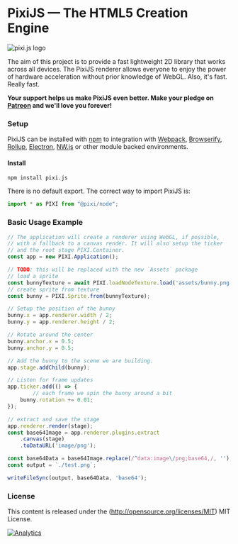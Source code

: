 # PixiJS — The HTML5 Creation Engine

![pixi.js logo](https://pixijs.download/pixijs-banner-no-version.png)

The aim of this project is to provide a fast lightweight 2D library that works
across all devices. The PixiJS renderer allows everyone to enjoy the power of
hardware acceleration without prior knowledge of WebGL. Also, it's fast. Really fast.

**Your support helps us make PixiJS even better. Make your pledge on [Patreon](https://www.patreon.com/user?u=2384552&ty=h&u=2384552) and we'll love you forever!**

### Setup

PixiJS can be installed with [npm](https://docs.npmjs.com/getting-started/what-is-npm) to integration with [Webpack](https://webpack.js.org/), [Browserify](http://browserify.org/), [Rollup](https://rollupjs.org/), [Electron](https://electron.atom.io/), [NW.js](https://nwjs.io/) or other module backed environments.

#### Install

```
npm install pixi.js
```

There is no default export. The correct way to import PixiJS is:

```js
import * as PIXI from "@pixi/node";
```

### Basic Usage Example

```js
// The application will create a renderer using WebGL, if possible,
// with a fallback to a canvas render. It will also setup the ticker
// and the root stage PIXI.Container.
const app = new PIXI.Application();

// TODO: this will be replaced with the new `Assets` package
// load a sprite
const bunnyTexture = await PIXI.loadNodeTexture.load('assets/bunny.png');
// create sprite from texture
const bunny = PIXI.Sprite.from(bunnyTexture);

// Setup the position of the bunny
bunny.x = app.renderer.width / 2;
bunny.y = app.renderer.height / 2;

// Rotate around the center
bunny.anchor.x = 0.5;
bunny.anchor.y = 0.5;

// Add the bunny to the scene we are building.
app.stage.addChild(bunny);

// Listen for frame updates
app.ticker.add(() => {
        // each frame we spin the bunny around a bit
    bunny.rotation += 0.01;
});

// extract and save the stage
app.renderer.render(stage);
const base64Image = app.renderer.plugins.extract
    .canvas(stage)
    .toDataURL('image/png');

const base64Data = base64Image.replace(/^data:image\/png;base64,/, '');
const output = `./test.png`;

writeFileSync(output, base64Data, 'base64');
```

### License

This content is released under the (http://opensource.org/licenses/MIT) MIT License.

[![Analytics](https://ga-beacon.appspot.com/UA-39213431-2/pixi.js/index)](https://github.com/igrigorik/ga-beacon)
